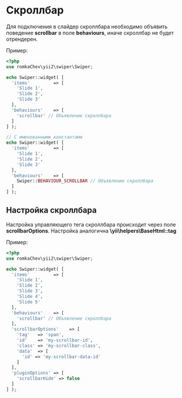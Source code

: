 # Скроллбар

Для подключения в слайдер скроллбара необходимо объявить поведение **scrollbar** в поле **behaviours**, 
иначе скроллбар не будет отрендерен.

Пример:

```PHP
<?php
use romkaChev\yii2\swiper\Swiper;

echo Swiper::widget( [
  'items'         => [
    'Slide 1',
    'Slide 2',
    'Slide 3'
  ],
  'behaviours'    => [
    'scrollbar' // Объявление скроллбара
  ]
] );

// С именованными константами
echo Swiper::widget( [
  'items'         => [
    'Slide 1',
    'Slide 2',
    'Slide 3'
  ],
  'behaviours'    => [
    Swiper::BEHAVIOUR_SCROLLBAR // Объявление скроллбара
  ]
] );
```

## Настройка скроллбара

Настройка управляющего тега скроллбара происходит через поле **scrollbarOptions**. 
Настройка аналогична **\yii\helpers\BaseHtml::tag**

Пример:

```PHP
<?php
use romkaChev\yii2\swiper\Swiper;

echo Swiper::widget( [
  'items'         => [
    'Slide 1',
    'Slide 2',
    'Slide 3',
    'Slide 4',
    'Slide 5'
  ],
  'behaviours'    => [
    'scrollbar' // Объявление скроллбара
  ],
  'scrollbarOptions'    => [
    'tag'   => 'span',
    'id'    => 'my-scrollbar-id',
    'class' => 'my-scrollbar-class',
    'data'  => [
      'id' => 'my-scrollbar-data-id'
    ]
  ],
  'pluginOptions' => [
    'scrollbarHide' => false
  ]
] );
```
